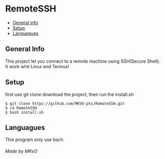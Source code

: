 <h1> RemoteSSH </h1>

* [General info](#general-info)
* [Setup](#setup)
* [Languagues](#languagues)


## General Info
This project let you connect to a remote machine using SSH(Secure Shell). 
It work whit Linux and Termux!

## Setup
first use git clone download the project, then run the install.sh
```
$ git clone https://github.com/MKVO-pts/RemoteSSH.git
$ cd RemoteSSH
$ bash install.sh
```
## Languagues
This program only use bach  
###### Made by MKvO
